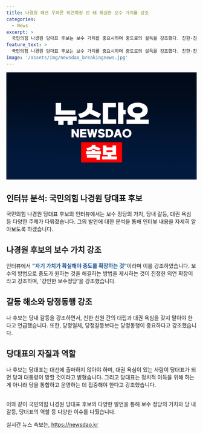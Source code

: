 ```yaml
---
title: 나경원 패션 우파론 외연확장 안 돼 확실한 보수 가치를 강조
categories:
  - News
excerpt: >
  국민의힘 나경원 당대표 후보는 보수 가치를 중요시하며 중도로의 설득을 강조했다. 친한·친원 파벌 갈등을 우려하고, 강인한 보수정당을 강조했다. 대권 욕망 있는 사람은 당대표로 실패할 것이라 주장했으며, 당정일체보다는 당정동행을 강조했다. 다른 후보와의 차별점을 부각시키며, 공정한 운영을 약속했다. 그는 또한 국회의 국가적 역할을 중시하며 의견 충돌을 조화롭게 해결할 것을 약속했다.
feature_text: >
  국민의힘 나경원 당대표 후보는 보수 가치를 중요시하며 중도로의 설득을 강조했다. 친한·친원 파벌 갈등을 우려하고, 강인한 보수정당을 강조했다. 대권 욕망 있는 사람은 당대표로 실패할 것이라 주장했으며, 당정일체보다는 당정동행을 강조했다. 다른 후보와의 차별점을 부각시키며, 공정한 운영을 약속했다. 그는 또한 국회의 국가적 역할을 중시하며 의견 충돌을 조화롭게 해결할 것을 약속했다.
image: '/assets/img/newsdao_breakingnews.jpg'
---
```


<p><img src="/assets/img/newsdao_breakingnews.jpg" alt="ontimetimes 속보" /></p>

<h2 data-ke-size="size26">인터뷰 분석: 국민의힘 나경원 당대표 후보</h2>

<p>국민의힘 나경원 당대표 후보의 인터뷰에서는 보수 정당의 가치, 당내 갈등, 대권 욕심 등 다양한 주제가 다뤄졌습니다. 그의 발언에 대한 분석을 통해 인터뷰 내용을 자세히 알아보도록 하겠습니다.</p>

<h2 data-ke-size="size24">나경원 후보의 보수 가치 강조</h2>

<p>인터뷰에서 <b><span style="color: #1a5490;">"자기 가치가 확실해야 중도를 확장하는 것”</span></b>이라며 이를 강조하였습니다. 보수의 방법으로 중도가 원하는 것을 해결하는 방법을 제시하는 것이 진정한 외연 확장이라고 강조하며, '강인한 보수정당'을 강조했습니다. </p>

<h2 data-ke-size="size24">갈등 해소와 당정동행 강조</h2>

<p>나 후보는 당내 갈등을 강조하면서, 친한·친원 간의 대립과 대권 욕심을 갖지 말아야 한다고 언급했습니다. 또한, 당정일체, 당정갈등보다는 당정동행이 중요하다고 강조했습니다.</p>

<h2 data-ke-size="size24">당대표의 자질과 역할</h2>

<p>나 후보는 당대표는 대선에 출마하지 않아야 하며, 대권 욕심이 있는 사람이 당대표가 되면 당과 대통령이 망할 것이라고 밝혔습니다. 그리고 당대표는 정치적 이득을 위해 하는 게 아니라 당을 통합하고 운영하는 데 집중해야 한다고 강조했습니다.</p>

<p><br>
이와 같이 국민의힘 나경원 당대표 후보의 다양한 발언을 통해 보수 정당의 가치와 당 내 갈등, 당대표의 역할 등 다양한 이슈를 다뤘습니다.</p>
실시간 뉴스 속보는, <a href="https://newsdao.kr" rel="dofollow">https://newsdao.kr</a>


